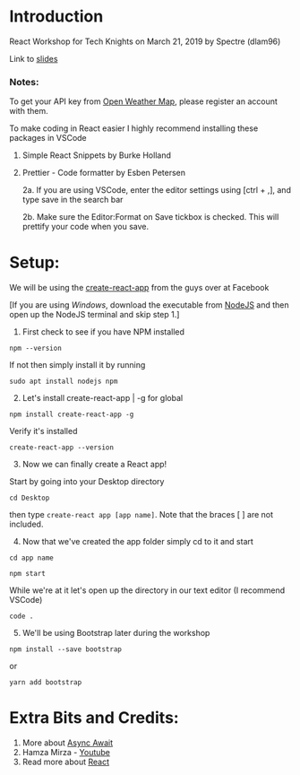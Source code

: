 # Introduction
React Workshop for Tech Knights on March 21, 2019 by Spectre (dlam96)

Link to [slides](https://docs.google.com/presentation/d/1XP2AXH_0nhHemkj7K3UXIFsotj6R8AIS_g1bPCINxvQ/edit?usp=sharing)

### Notes:

To get your API key from [Open Weather Map](https://home.openweathermap.org/), please register an account with them.

To make coding in React easier I highly recommend installing these packages in VSCode

1. Simple React Snippets by Burke Holland

2. Prettier - Code formatter by Esben Petersen

    2a. If you are using VSCode, enter the editor settings using [ctrl + ,], and type save in the search bar
    
    2b. Make sure the Editor:Format on Save tickbox is checked. This will prettify your code when you save.

# Setup:

We will be using the [create-react-app](https://github.com/facebook/create-react-app) from the guys over at Facebook

[If you are using *Windows*, download the executable from [NodeJS](https://nodejs.org/en/) and then open up the NodeJS terminal and skip step 1.]

1. First check to see if you have NPM installed

`npm --version`

If not then simply install it by running

`sudo apt install nodejs npm`

2. Let's install create-react-app | -g for global

`npm install create-react-app -g`

Verify it's installed

`create-react-app --version`

3. Now we can finally create a React app!

Start by going into your Desktop directory
  
  `cd Desktop`

then type `create-react app [app name]`. Note that the braces [ ] are not included.

4. Now that we've created the app folder simply cd to it and start

`cd app name`

`npm start`
 
 While we're at it let's open up the directory in our text editor (I recommend VSCode)
 
 `code .`

5. We'll be using Bootstrap later during the workshop 

`npm install --save bootstrap`

or 

`yarn add bootstrap`

# Extra Bits and Credits:

1. More about [Async Await](https://www.valentinog.com/blog/how-async-await-in-react/)
2. Hamza Mirza - [Youtube](https://www.youtube.com/watch?v=204C9yNeOYI)
3. Read more about [React](https://www.w3schools.com/whatis/whatis_react.asp)

